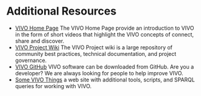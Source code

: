 # Additional Resources

* [VIVO Home Page](http://vivoweb.org)  The VIVO Home Page provide an introduction to VIVO in the form of short videos
that highlight the VIVO concepts of connect, share and discover.
* [VIVO Project Wiki](https://wiki.duraspace.org/display/VIVO)  The VIVO Project wiki is a large repository of 
community best practices, technical documentation, and project governance.
* [VIVO GitHub](https://github.com/vivo-project)  VIVO software can be downloaded from GitHub.  Are you a developer?  We are always looking for people to help improve VIVO.
* [Some VIVO Things](https://mconlon17.github.io/)  a web site with additional tools, scripts, and SPARQL queries for working with
VIVO.